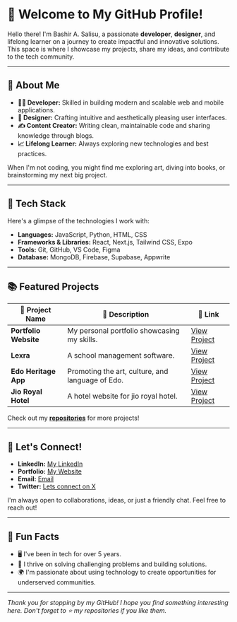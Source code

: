 
# **👋 Welcome to My GitHub Profile!**  

Hello there! I'm Bashir A. Salisu, a passionate **developer**, **designer**, and lifelong learner on a journey to create impactful and innovative solutions. This space is where I showcase my projects, share my ideas, and contribute to the tech community.  

---

## **🌟 About Me**  

- **👨‍💻 Developer:** Skilled in building modern and scalable web and mobile applications.  
- **🎨 Designer:** Crafting intuitive and aesthetically pleasing user interfaces.  
- **✍️ Content Creator:** Writing clean, maintainable code and sharing knowledge through blogs.  
- **📈 Lifelong Learner:** Always exploring new technologies and best practices.  

When I'm not coding, you might find me exploring art, diving into books, or brainstorming my next big project.  

---

## **🔧 Tech Stack**  

Here's a glimpse of the technologies I work with:  

- **Languages:** JavaScript, Python, HTML, CSS  
- **Frameworks & Libraries:** React, Next.js, Tailwind CSS, Expo  
- **Tools:** Git, GitHub, VS Code, Figma  
- **Database:** MongoDB, Firebase, Supabase, Appwrite 

---

## **📚 Featured Projects**  

| 🚀 **Project Name**        | 🌟 **Description**                                   | 🔗 **Link**            |  
|----------------------------|----------------------------------------------------|------------------------|  
| **Portfolio Website**      | My personal portfolio showcasing my skills.        | [View Project](#)      |  
| **Lexra**      | A school management software.        | [View Project](lexrasms.com)      |  
| **Edo Heritage App**       | Promoting the art, culture, and language of Edo.   | [View Project](#)      |  
| **Jio Royal Hotel** | A hotel website for jio royal hotel.          | [View Project](https://www.jioroyalhotel.netlify.app)      |  

Check out my **[repositories](https://github.com/billions-tech)** for more projects!  

---

## **💬 Let's Connect!**  

- **LinkedIn:** [My LinkedIn](https://www.linkedin.com/in/bashir-a-salisu)  
- **Portfolio:** [My Website](#)  
- **Email:** [Email](mailto:abubash55@gmail.com)  
- **Twitter:** [Lets connect on X](https://x.com/bashirsalisu4)  

I'm always open to collaborations, ideas, or just a friendly chat. Feel free to reach out!  

---

## **🌟 Fun Facts**  

- 🖥️ I've been in tech for over 5 years.  
- 🎯 I thrive on solving challenging problems and building solutions.  
- 🌍 I'm passionate about using technology to create opportunities for underserved communities.  

---

_Thank you for stopping by my GitHub! I hope you find something interesting here. Don't forget to ⭐ my repositories if you like them._  
